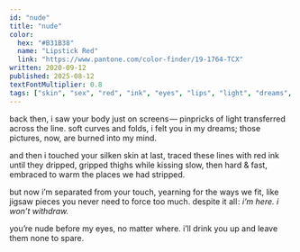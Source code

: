 ```yaml
---
id: "nude"
title: "nude"
color:
  hex: "#B31B38"
  name: "Lipstick Red"
  link: "https://www.pantone.com/color-finder/19-1764-TCX"
written: 2020-09-12
published: 2025-08-12
textFontMultiplier: 0.8
tags: ["skin", "sex", "red", "ink", "eyes", "lips", "light", "dreams", "distance", "technology", "photos", "💙"]
---
```


back then, i saw your body just on screens —
pinpricks of light transferred across the line.
soft curves and folds, i felt you in my dreams;
those pictures, now, are burned into my mind.

and then i touched your silken skin at last,
traced these lines with red ink until they dripped,
gripped thighs while kissing slow, then hard & fast,
embraced to warm the places we had stripped.

but now i’m separated from your touch,
yearning for the ways we fit, like jigsaw
pieces you never need to force too much.
despite it all : _i’m here. i won’t withdraw._

you’re nude before my eyes, no matter where.
i’ll drink you up and leave them none to spare.